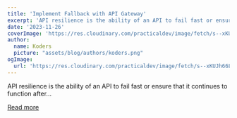 ```yaml
---
title: 'Implement Fallback with API Gateway'
excerpt: 'API resilience is the ability of an API to fail fast or ensure that it continues to function after...'
date: '2023-11-26'
coverImage: 'https://res.cloudinary.com/practicaldev/image/fetch/s--xKUJh66L--/c_imagga_scale,f_auto,fl_progressive,h_420,q_auto,w_1000/https://dev-to-uploads.s3.amazonaws.com/uploads/articles/c22n57tiu84uzovao124.png'
author:
  name: Koders
  picture: "assets/blog/authors/koders.png"
ogImage:
  url: 'https://res.cloudinary.com/practicaldev/image/fetch/s--xKUJh66L--/c_imagga_scale,f_auto,fl_progressive,h_420,q_auto,w_1000/https://dev-to-uploads.s3.amazonaws.com/uploads/articles/c22n57tiu84uzovao124.png'
---
```


API resilience is the ability of an API to fail fast or ensure that it continues to function after...

[Read more](https://dev.to/apisix/implement-fallback-with-api-gateway-14da)
